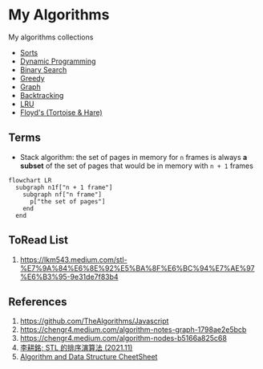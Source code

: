 # My Algorithms

My algorithms collections

- [Sorts](./sorts/)
- [Dynamic Programming](./dynamic-programming/)
- [Binary Search](./binary-search/)
- [Greedy](./greedy/)
- [Graph](./graph/)
- [Backtracking](./backtracking/)
- [LRU](lru.md)
- [Floyd's (Tortoise & Hare)](floyd.md)

## Terms

- Stack algorithm: the set of pages in memory for `n` frames is always **a subset** of the set of pages that would be in memory with `n + 1` frames

```mermaid
flowchart LR
  subgraph n1f["n + 1 frame"]
    subgraph nf["n frame"]
      p["the set of pages"]
    end
  end
```

## ToRead List

1. https://lkm543.medium.com/stl-%E7%9A%84%E6%8E%92%E5%BA%8F%E6%BC%94%E7%AE%97%E6%B3%95-9e31de7f83b4

## References

1. https://github.com/TheAlgorithms/Javascript
2. https://chengr4.medium.com/algorithm-notes-graph-1798ae2e5bcb
3. https://chengr4.medium.com/algorithm-nodes-b5166a825c68
4. [李耕銘; STL 的排序演算法 (2021.11)](https://lkm543.medium.com/stl-%E7%9A%84%E6%8E%92%E5%BA%8F%E6%BC%94%E7%AE%97%E6%B3%95-9e31de7f83b4)
5. [Algorithm and Data Structure CheetSheet](https://gist.github.com/chengr4/bd8c60545b24aad8e3359202f8f083af)
